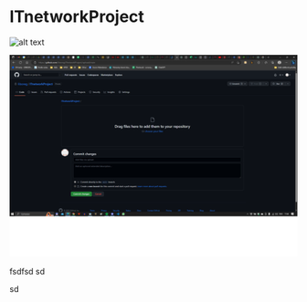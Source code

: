 # ITnetworkProject

![alt text](http://lmsotfy.com/so.png)

![alt text](https://github.com/liboreg/ITnetworkProject/blob/main/test.png)

fsdfsd
sd

sd
